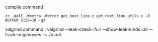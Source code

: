 compile command : 

	cc -Wall -Wextra -Werror get_next_line.c get_next_line_utils.c -D BUFFER_SIZE=10 -g3

valgrind command :
	 valgrind  --leak-check=full --show-leak-kinds=all --track-origins=yes -s ./a.out
